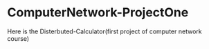 # ComputerNetwork-ProjectOne
Here is the Disterbuted-Calculator(first project of computer network course)
